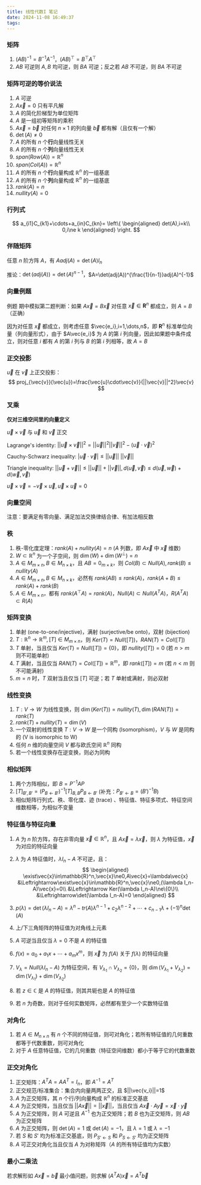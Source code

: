 ```yaml
---
title: 线性代数I 笔记
date: 2024-11-08 16:49:37
tags:
---
```


### 矩阵

1. $(AB)^{-1}=B^{-1}A^{-1}$，$(AB)^\top=B^\top A^\top$
2. $AB$ 可逆则 $A,B$ 均可逆，则 $BA$ 可逆；反之若 $AB$ 不可逆，则 $BA$ 不可逆

### 矩阵可逆的等价说法

1. $A$ 可逆
2. $A\vec{x}=0$ 只有平凡解
3. $A$ 的简化阶梯型为单位矩阵
4. $A$ 是一组初等矩阵的乘积
5. $A\vec{x}=\vec{b}$ 对任何 $n\times1$ 的列向量 $\vec{b}$ 都有解（且仅有一个解）
6. $\det(A)\neq0$
7. $A$ 的所有 $n$ 个**行**向量线性无关
8. $A$ 的所有 $n$ 个**列**向量线性无关
9. $span(Row(A))=\mathbb{R}^n$
10. $span(Col(A))=\mathbb{R}^n$
11. $A$ 的所有 $n$ 个**行**向量构成 $\mathbb{R}^n$ 的一组基底
12. $A$ 的所有 $n$ 个**列**向量构成 $\mathbb{R}^n$ 的一组基底
13. $rank(A)=n$
14. $nullity(A)=0$

### 行列式

$$
a_{i1}C_{k1}+\cdots+a_{in}C_{kn}=
\left\{
\begin{aligned}
det(A),i=k\\
0,i\ne k
\end{aligned}
\right.
$$

### 伴随矩阵

任意 $n$ 阶方阵 $A$，有 $Aadj(A)=\det(A)I_n$

推论：$\det(adj(A))=\det(A)^{n-1}$，$A=\det(adj(A))^{\frac{1}{n-1}}adj(A)^{-1}$

### 向量例题 

例题 期中模拟第二题判断：如果 $A\vec{x}=B\vec{x}$ 对任意 $\vec{x}\in\mathbf{R}^n$ 都成立，则 $A=B$ （正确）

因为对任意 $\vec{x}$ 都成立，则考虑任意 $\vec{e_i},i=1,\dots,n$，即 $\mathbf{R}^n$ 标准单位向量（列向量形式），由于 $A\vec{e_i}$ 为 $A$ 的第 $i$ 列向量，因此如果题中条件成立，则对任意 $i$ 都有 $A$ 的第 $i$ 列与 $B$ 的第 $i$ 列相等，故 $A=B$

### 正交投影

$\vec{u}$ 在 $\vec{v}$ 上正交投影：
$$
proj_{\vec{v}}(\vec{u})=\frac{\vec{u}\cdot\vec{v}}{||\vec{v}||^2}\vec{v}
$$

### 叉乘

**仅对三维空间里的向量定义**

$\vec{u}\times\vec{v}$ 与 $\vec{u}$ 和 $\vec{v}$ 正交

Lagrange's identity: $||\vec{u}\times\vec{v}||^2=||\vec{u}||^2||\vec{v}||^2-(\vec{u}\cdot\vec{v})^2$

Cauchy-Schwarz inequality: $|\vec{u}\cdot\vec{v}|\leq||\vec{u}||\ ||\vec{v}||$

Triangle inequality: $||\vec{u}+\vec{v}||\leq||\vec{u}||+||\vec{v}||,d(\vec{u},\vec{v})\leq d(\vec{u},\vec{w})+d(\vec{w},\vec{v})$

$\vec{u}\times\vec{v}=-\vec{v}\times\vec{u},\vec{u}\times\vec{u}=0$

### 向量空间

注意：要满足有零向量、满足加法交换律结合律、有加法相反数

### 秩

1. 秩-零化度定理：$rank(A)+nullity(A)=n$ ($A$ 列数，即 $A\vec{x}$ 中 $\vec{x}$ 维数)
2. $W\subset\mathbb{R}^n$ 为一个子空间，则 $\dim(W)+\dim(W^\perp)=n$
3. $A\in M_{m\times n},B\in M_{n\times k}$，且 $AB=0_{m\times k}$，则 $Col(B)\subset Null(A), rank(B)\le nullity(A)$
4. $A\in M_{m\times n},B\in M_{n\times k}$，必然有 $rank(AB)\le rank(A)$，$rank(A+B)\le rank(A)+rank(B)$
5. $A\in M_{m\times n}$，都有 $rank(A^\top A)=rank(A)$，$Null(A)\subset Null(A^TA)$，$R(A^TA)\subset R(A)$

### 矩阵变换

1. 单射 (one-to-one/injective)，满射 (surjective/be onto)，双射 (bijection)
2. $T:\mathbb{R}^n\rightarrow\mathbb{R}^m,[T]\in M_{m\times n}$，则 $Ker(T)=Null([T])$，$RAN(T)=Col([T])$
3. $T$ 单射，当且仅当 $Ker(T)=Null([T])=\{0\}$，即 $nullity([T])=0$ (若 $n>m$ 则不可能单射)
4. $T$ 满射，当且仅当 $RAN(T)=Col([T])=\mathbb{R}^m$，即 $rank([T])=m$ (若 $n<m$ 则不可能满射)
5. $m=n$ 时，$T$ 双射当且仅当 $[T]$ 可逆；若 $T$ 单射或满射，则必双射

### 线性变换

1. $T:V\rightarrow W$ 为线性变换，则 $\dim(Ker(T))=nullity(T),\dim(RAN(T))=rank(T)$
2. $rank(T)+nullity(T)=\dim(V)$
3. 一个双射的线性变换 $T:V\rightarrow W$ 是一个同构 (Isomorphism)，$V$ 与 $W$ 是同构的 (V is isomorphic to W)
4. 任何 $n$ 维的向量空间 $V$ 都与欧氏空间 $\mathbb{R}^n$ 同构
5. 若一个线性变换存在逆变换，则必为同构

### 相似矩阵

1. 两个方阵相似，即 $B=P^{-1}AP$
2. $[T]_{B',B'}=(P_{B\leftarrow B'})^{-1}[T]_{B,B}P_{B\leftarrow B'}$ (补充：$P_{B'\leftarrow B}=(B')^{-1}B$)
3. 相似矩阵行列式、秩、零化度、迹 (trace) 、特征值、特征多项式、特征空间维数相等，为相似不变量

### 特征值与特征向量

1. $A$ 为 $n$ 阶方阵，存在非零向量 $\vec{x}\in\mathbb{R}^n$，且 $A\vec{x}=\lambda\vec{x}$，则 $\lambda$ 为特征值，$\vec{x}$ 为对应的特征向量

2. $\lambda$ 为 $A$ 特征值时，$\lambda I_n-A$ 不可逆，且：
   $$
   \begin{aligned}
   \exist\vec{x}\in\mathbb{R}^n,\vec{x}\ne0,A\vec{x}=\lambda\vec{x}
   &\Leftrightarrow\exist\vec{x}\in\mathbb{R}^n,\vec{x}\ne0,(\lambda I_n-A)\vec{x}=0\\
   &\Leftrightarrow Ker(\lambda I_n-A)\ne\{0\}\\
   &\Leftrightarrow\det(\lambda I_n-A)=0
   \end{aligned}
   $$

3. $p(\lambda)=\det(\lambda I_n-A)=\lambda^n-tr(A)\lambda^{n-1}+c_2\lambda^{n-2}+\cdots+c_{n-1}\lambda+(-1)^n\det(A)$
4. 上/下三角矩阵的特征值为对角线上元素
5. $A$ 可逆当且仅当 $\lambda=0$ 不是 $A$ 的特征值
6. $f(x)=a_0+a_1x+\cdots+a_mx^m$，则 $\vec{x}$ 为 $f(A)$ 关于 $f(\lambda)$ 的特征向量
7. $V_{\lambda}=Null(\lambda I_n-A)$ 为特征空间，有 $V_{\lambda_1}\cap V_{\lambda_2}=\{0\}$，则 $\dim(V_{\lambda_1}+V_{\lambda_2})=\dim(V_{\lambda_1})+\dim(V_{\lambda_2})$
8. 若 $z\in\mathbb{C}$ 是 $A$ 的特征值，则其共轭也是 $A$ 的特征值
9. 若 $n$ 为奇数，则对于任何实数矩阵，必然都有至少一个实数特征值

### 对角化

1. 若 $A\in M_{n\times n}$ 有 $n$ 个不同的特征值，则可对角化；若所有特征值的几何重数都等于代数重数，则可对角化
2. 对于 $A$ 任意特征值，它的几何重数（特征空间维数）都小于等于它的代数重数

### 正交对角化

1. 正交矩阵：$A^TA=AA^T=I_n$，即 $A^{-1}=A^T$
2. 正交规范/标准集合：集合内向量两两正交，且 $||\vec{v_i}||=1$
3. $A$ 为正交矩阵，其 $n$ 个行/列向量构成 $\mathbb{R}^n$ 的标准正交基底
4. $A$ 为正交矩阵，当且仅当 $||A\vec{x}||=||\vec{x}||$，当且仅当 $A\vec{x}\cdot A\vec{y}=\vec{x}\cdot\vec{y}$
5. $A$ 为正交矩阵，则 $A$ 可逆且 $A^{-1}$ 也为正交矩阵；若 $B$ 也为正交矩阵，则 $AB$ 为正交矩阵
6. $A$ 为正交矩阵，则 $\det(A)=1$ 或 $\det(A)=-1$，且 $\lambda=1$ 或 $\lambda=-1$
7. 若 $S$ 和 $S'$ 均为标准正交基底，则 $P_{S'\leftarrow S}$ 和 $P_{S\leftarrow S'}$ 均为正交矩阵
8. $A$ 可正交对角化当且仅当 $A$ 为对称矩阵（$A$ 的所有特征值均为实数）

### 最小二乘法

若求解形如 $A\vec{x}=\vec{b}$ 最小值问题，则求解 $(A^TA)\vec{x}=A^T\vec{b}$

